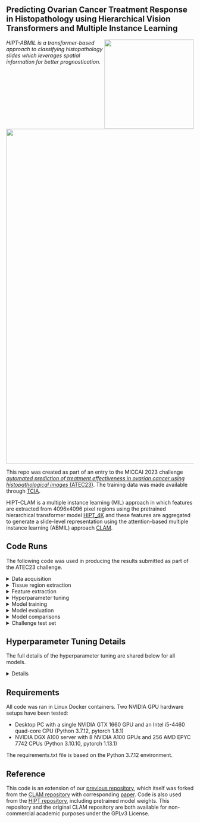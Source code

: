 ## Predicting Ovarian Cancer Treatment Response in Histopathology using Hierarchical Vision Transformers and Multiple Instance Learning 
<img src="CISTIB logo.png" align="right" width="240"/>

*HIPT-ABMIL is a transformer-based approach to classifying histopathology slides which leverages spatial information for better prognostication.* 

<img src="HIPT-AMBIL-ModelDiagram-Background-min.png" align="centre" width="900"/>

This repo was created as part of an entry to the MICCAI 2023 challenge [*automated prediction of treatment effectiveness in ovarian cancer using histopathological images* (ATEC23)](https://github.com/cwwang1979/MICCAI_ATEC23challenge). The training data was made available through [TCIA](https://wiki.cancerimagingarchive.net/pages/viewpage.action?pageId=83593077).

HIPT-CLAM is a multiple instance learning (MIL) approach in which features are extracted from 4096x4096 pixel regions using the pretrained hierarchical transformer model [HIPT_4K](https://github.com/mahmoodlab/HIPT) and these features are aggregated to generate a slide-level representation using the attention-based multiple instance learning (ABMIL) approach [CLAM](https://github.com/mahmoodlab/CLAM). 


## Code Runs
The following code was used in producing the results submitted as part of the ATEC23 challenge.

<details>
<summary>
Data acquisition
</summary>
Before running any code, we downloaded the training data from TCIA, and turned the single-level svs files into multi-level (pyramidal) svs files using libvips. Some level of compression was necessary here to reduce file sizes, though we found compression Q90 indistinguishable from uncompressed images. Single-slide example:
  
``` shell
vips tiffsave "I:\treatment_data\2-1613704B.svs" "I:\treatment_data\pyramid_jpeg90compress\2-1613704B.svs" --compression jpeg --Q 90 --tile --pyramid
```
</details>

<details>
<summary>
Tissue region extraction
</summary>
We segmented tissue using Otsu thresholding and extracted non-overlapping 4096x4096 tissue regions:
  
``` shell
python create_patches_fp.py --source "../mount_i/treatment_data/pyramid_jpeg90compress" --save_dir "../mount_outputs/extracted_mag20x_patch4096_fp_updated" --patch_size 4096 --step_size 4096 --seg --patch --stitch --sthresh 15 --mthresh 5 --use_otsu --closing 100
``` 
</details>

<details>
<summary>
Feature extraction
</summary>
We extracted [1,192] features from each 4096x4096 region using HIPT_4K:
  
``` shell
python extract_features_fp.py --use_transforms 'HIPT' --model_type 'HIPT_4K' --data_h5_dir "../mount_outputs/extracted_mag20x_Q90_patch4096_fp_updated" --data_slide_dir "../mount_i/treatment_data/pyramid_jpeg90compress" --csv_path "dataset_csv/set_treatment.csv" --feat_dir "../mount_outputs/features/treatment_Q90_hipt4096_features_normalised_updatedsegmentation" --batch_size 1 --slide_ext .svs 
```
</details>

<details>
<summary>
Hyperparameter tuning
</summary>
Grid tuning was performed using RayTune with hyperparameter options defined within main.py. This example is from tuning fold 0 of the 5-fold cross-validation using HIPT-ABMIL: 
  
``` shell
python main.py --tuning --hardware DGX --tuning_output_file /mnt/results/tuning_results/main_treatment_Q90_betterseg_patience30mineverloss_3reps_noaugs_DGX_moreoptions_fold0.csv --num_tuning_experiments 3 --data_slide_dir "/mnt/data/ATEC_jpeg90compress" --min_epochs 0 --early_stopping --split_dir "treatment_5fold_100" --k 1 --results_dir /mnt/results --exp_code treatment_HIPTnormalised_Q90_betterseg_patience30mineverloss_3reps_noaugs_tuning_moreoptions_fold0 --subtyping --weighted_sample --bag_loss ce --task treatment --max_epochs 200 --model_type clam_sb --no_inst_cluster --log_data --csv_path 'dataset_csv/set_treatment.csv' --data_root_dir "/mnt/data" --features_folder treatment_Q90_hipt4096_features_normalised_updatedsegmentation
```
</details>

<details>
<summary>
Model training
</summary>
The best model from the 5-fold cross-validation experiment (as judged by averaged validation set cross-entropy loss across three repeats and five folds) was trained:
  
``` shell
python main.py --hardware DGX --max_patches_per_slide 15 --data_slide_dir "/mnt/data/ATEC_jpeg90compress" --min_epochs 0 --early_stopping --drop_out 0.0 --lr 0.0005 --reg 0.0001 --model_size hipt_smaller --split_dir "treatment_5fold_100" --k 5 --results_dir /mnt/results --exp_code treatment_HIPTnormalised_Q90_betterseg_15patches_drop0lr0005reg0001_modelhiptsmaller_ABMILsb_ce_20x_5fold_noaugs_bestfromsecondbigtuning --subtyping --weighted_sample --bag_loss ce --task treatment --max_epochs 1000 --model_type clam_sb --no_inst_cluster --csv_path 'dataset_csv/set_treatment.csv' --data_root_dir "/mnt/data" --features_folder treatment_Q90_hipt4096_features_normalised_updatedsegmentation
```
</details>

<details>
<summary>
Model evaluation
</summary>
The model was evaluated on the test sets of the five-fold cross validation with 100,000 iterations of bootstrapping:
  
``` shell
python eval.py --drop_out 0.0 --model_size hipt_smaller --models_exp_code treatment_HIPTnormalised_Q90_betterseg_15patches_drop0lr0005reg0001_modelhiptsmaller_ABMILsb_ce_20x_5fold_noaugs_bestfromsecondbigtuning_s1 --save_exp_code treatment_HIPTnormalised_Q90_betterseg_15patches_drop0lr0005reg0001_modelhiptsmaller_ABMILsb_ce_20x_5fold_noaugs_bestfromsecondbigtuning_bootstrapping --task treatment --model_type clam_sb --results_dir /mnt/results --data_root_dir "/mnt/data" --k 5 --features_folder "treatment_Q90_hipt4096_features_normalised_updatedsegmentation" --csv_path 'dataset_csv/set_treatment.csv' 
python bootstrapping.py --num_classes 2 --model_names  treatment_HIPTnormalised_Q90_betterseg_15patches_drop0lr0005reg0001_modelhiptsmaller_ABMILsb_ce_20x_5fold_noaugs_bestfromsecondbigtuning_bootstrapping --bootstraps 100000 --run_repeats 1 --folds 5
```

The cross-validation results for this optimal HIPT-ABMIL model were as follows:

``` shell
 Confusion Matrix:
 [[ 76  49]
 [ 29 128]]

 average ce loss:  0.4858174402095372 (not bootstrapped)
 AUC mean:  [0.8206680412411297]  AUC std:  [0.02530094639907452]
 F1 mean:  [0.7659177381223935]  F1 std:  [0.02579712919409385]
 accuracy mean:  [0.7234604255319149]  accuracy std:  [0.02667653193254119]
 balanced accuracy mean:  [0.7117468943178861]  balanced accuracy std:  [0.026864606981070703]
```
</details>

<details>
<summary>
Model comparisons
</summary>

For the model tuning, only one example run is given per model, though many were needed (one run per fold per tuning run). 
  
HIPT-CLAM - Same patches and features as HIPT-ABMIL, then:
``` shell
python main.py --model_size hipt_small --tuning --hardware DGX --tuning_output_file /mnt/results/tuning_results/main_treatment_Q90_betterseg_patience30mineverloss_3reps_noaugs_DGX_moreoptionsCLAMsbpart1_fold0.csv --num_tuning_experiments 3 --data_slide_dir "/mnt/data/ATEC_jpeg90compress" --min_epochs 0 --early_stopping --split_dir "treatment_5fold_100" --k 1 --results_dir /mnt/results --exp_code treatment_HIPTnormalised_Q90_betterseg_patience30mineverloss_3reps_noaugs_tuning_moreoptionsCLAMsbpart1_fold0 --subtyping --weighted_sample --bag_loss ce --task treatment --max_epochs 200 --model_type clam_sb --csv_path 'dataset_csv/set_treatment.csv' --data_root_dir "/mnt/data" --features_folder treatment_Q90_hipt4096_features_normalised_updatedsegmentation
python main.py --hardware DGX --max_patches_per_slide 25 --data_slide_dir "/mnt/data/ATEC_jpeg90compress" --min_epochs 0 --early_stopping --drop_out 0.25 --lr 0.001 --reg 0.001 --model_size hipt_smaller --B 6 --split_dir "treatment_5fold_100" --k 5 --results_dir /mnt/results --exp_code treatment_HIPTnormalised_Q90_betterseg_25patches_drop25lr001reg001_modelhiptsmaller_CLAMsb_B6_ce_20x_5fold_noaugs_bestfromfirstbigtuningpart1 --subtyping --weighted_sample --bag_loss ce --task treatment --max_epochs 1000 --model_type clam_sb --csv_path 'dataset_csv/set_treatment.csv' --data_root_dir "/mnt/data" --features_folder treatment_Q90_hipt4096_features_normalised_updatedsegmentation
python eval.py --drop_out 0.25 --model_size hipt_smaller --models_exp_code treatment_HIPTnormalised_Q90_betterseg_25patches_drop25lr001reg001_modelhiptsmaller_CLAMsb_B6_ce_20x_5fold_noaugs_bestfromfirstbigtuningpart1_s1 --save_exp_code treatment_HIPTnormalised_Q90_betterseg_25patches_drop25lr001reg001_modelhiptsmaller_CLAMsb_B6_ce_20x_5fold_noaugs_bestfromfirstbigtuningpart1_bootstrapping --task treatment --model_type clam_sb --results_dir /mnt/results --data_root_dir "/mnt/data" --k 5 --features_folder "treatment_Q90_hipt4096_features_normalised_updatedsegmentation" --csv_path 'dataset_csv/set_treatment.csv'
python bootstrapping.py --num_classes 2 --model_names  treatment_HIPTnormalised_Q90_betterseg_25patches_drop25lr001reg001_modelhiptsmaller_CLAMsb_B6_ce_20x_5fold_noaugs_bestfromfirstbigtuningpart1_bootstrapping --bootstraps 100000 --run_repeats 1 --folds 5
```

ResNet-ABMIL:
``` shell
python create_patches_fp.py --source "../mount_i/treatment_data/pyramid_jpeg90compress" --save_dir "../mount_outputs/extracted_mag20x_Q90_patch256_fp_updated" --patch_size 256 --step_size 256 --seg --patch --stitch --sthresh 15 --mthresh 5 --use_otsu --closing 100
python extract_features_fp.py --data_h5_dir "/mnt/data/extracted_mag20x_Q90_patch256_fp_updated" --data_slide_dir "/mnt/data/ATEC_jpeg90compress" --csv_path "dataset_csv/set_treatment.csv" --feat_dir "/mnt/results/treatment_Q90_ResNet50_features_updatedsegmentation" --batch_size 32 --slide_ext .svs
python main.py --tuning --hardware DGX --tuning_output_file /mnt/results/tuning_results/main_treatment_Q90_ABMIL_resnet50_betterseg_patience30mineverloss_3reps_noaugs_DGX_moreoptions_fold0.csv --num_tuning_experiments 3 --data_slide_dir "/mnt/data/ATEC_jpeg90compress" --min_epochs 0 --early_stopping --split_dir "treatment_5fold_100" --k 1 --results_dir /mnt/results --exp_code treatment_ABMIL_resnet50_Q90_betterseg_patience30mineverloss_3reps_tuning_moreoptions_fold0 --subtyping --weighted_sample --bag_loss ce --task treatment --max_epochs 200 --model_type clam_sb --no_inst_cluster --csv_path 'dataset_csv/set_treatment.csv' --data_root_dir "/mnt/results" --features_folder treatment_Q90_ResNet50_features_updatedsegmentation
python main.py --hardware DGX --max_patches_per_slide 6000 --data_slide_dir "/mnt/data/ATEC_jpeg90compress" --min_epochs 0 --early_stopping --drop_out 0.35 --lr 0.001 --reg 0.0001 --model_size tinier --split_dir "treatment_5fold_100" --k 5 --results_dir /mnt/results --exp_code treatment_resnetABMIL_Q90_betterseg_6000patches_drop35lr001reg0001_modeltinier_ABMILsb_ce_20x_5fold_noaugs_bestfromsecondtuning --subtyping --weighted_sample --bag_loss ce --task treatment --max_epochs 1000 --model_type clam_sb --no_inst_cluster --csv_path 'dataset_csv/set_treatment.csv' --data_root_dir "/mnt/data" --features_folder treatment_Q90_ResNet50_features_updatedsegmentation
python eval.py --drop_out 0.5 --model_size tinier --models_exp_code treatment_resnetABMIL_Q90_betterseg_6000patches_drop35lr001reg0001_modeltinier_ABMILsb_ce_20x_5fold_noaugs_bestfromsecondtuning_s1 --save_exp_code treatment_resnetABMIL_Q90_betterseg_6000patches_drop35lr001reg0001_modeltinier_ABMILsb_ce_20x_5fold_noaugs_bestfromsecondtuning_bootstrapping --task treatment --model_type clam_sb --results_dir /mnt/results --data_root_dir "/mnt/data" --k 5 --features_folder "treatment_Q90_ResNet50_features_updatedsegmentation" --csv_path 'dataset_csv/set_treatment.csv' 
python bootstrapping.py --num_classes 2 --model_names  treatment_resnetABMIL_Q90_betterseg_6000patches_drop35lr001reg0001_modeltinier_ABMILsb_ce_20x_5fold_noaugs_bestfromsecondtuning_bootstrapping --bootstraps 100000 --run_repeats 1 --folds 5
```

HistoResNet-ABMIL - Same patches as ResNet-ABMIL, then:
``` shell
python extract_features_fp.py --data_h5_dir "/mnt/data/extracted_mag20x_Q90_patch256_fp_updated" --data_slide_dir "/mnt/data/ATEC_jpeg90compress" --csv_path "dataset_csv/set_treatment.csv" --feat_dir "/mnt/results/treatment_Q90_histotrained_ResNet18_features_updatedsegmentation/"  --pretraining_dataset "Histo" --model_type resnet18 --use_transforms "HIPT" --batch_size 32 --slide_ext .svs
python main.py --model_size tiny_resnet18 --tuning --hardware DGX --tuning_output_file /mnt/results/tuning_results/main_treatment_Q90_HistoABMIL_resnet18_betterseg_patience30mineverloss_3reps_noaugs_DGX_thirdtuning_fold0.csv --num_tuning_experiments 3 --data_slide_dir "/mnt/data/ATEC_jpeg90compress" --min_epochs 0 --early_stopping --split_dir "treatment_5fold_100" --k 1 --results_dir /mnt/results --exp_code treatment_HistoABMIL_resnet18_Q90_betterseg_patience30mineverloss_3reps_thirdtuning_moreoptions_fold0 --subtyping --weighted_sample --bag_loss ce --task treatment --max_epochs 200 --model_type clam_sb --no_inst_cluster --csv_path 'dataset_csv/set_treatment.csv' --data_root_dir "/mnt/results" --features_folder treatment_Q90_histotrained_ResNet18_features_updatedsegmentation
python main.py --hardware DGX --max_patches_per_slide 3000 --data_slide_dir "/mnt/data/ATEC_jpeg90compress" --min_epochs 0 --early_stopping --drop_out 0.1 --lr 0.005 --reg 0.001 --model_size small_resnet18 --split_dir "treatment_5fold_100" --k 5 --results_dir /mnt/results --exp_code treatment_historesnet18ABMIL_Q90_betterseg_3000patches_drop1lr005reg001_modelsmallresnet18_ABMILsb_ce_20x_5fold_noaugs_bestfromthirdtuning --subtyping --weighted_sample --bag_loss ce --task treatment --max_epochs 1000 --model_type clam_sb --no_inst_cluster --csv_path 'dataset_csv/set_treatment.csv' --data_root_dir "/mnt/results" --features_folder treatment_Q90_histotrained_ResNet18_features_updatedsegmentation
python eval.py --drop_out 0.1 --model_size small_resnet18 --models_exp_code treatment_historesnet18ABMIL_Q90_betterseg_3000patches_drop1lr005reg001_modelsmallresnet18_ABMILsb_ce_20x_5fold_noaugs_bestfromthirdtuning_s1 --save_exp_code treatment_historesnet18ABMIL_Q90_betterseg_3000patches_drop1lr005reg001_modelsmallresnet18_ABMILsb_ce_20x_5fold_noaugs_bestfromthirdtuning_bootstrapping --task treatment --model_type clam_sb --results_dir /mnt/results --data_root_dir "/mnt/results" --k 5 --features_folder "treatment_Q90_histotrained_ResNet18_features_updatedsegmentation" --csv_path 'dataset_csv/set_treatment.csv' 
python bootstrapping.py --num_classes 2 --model_names  treatment_historesnet18ABMIL_Q90_betterseg_3000patches_drop1lr005reg001_modelsmallresnet18_ABMILsb_ce_20x_5fold_noaugs_bestfromthirdtuning_bootstrapping --bootstraps 100000 --run_repeats 1 --folds 5
```

</details>
  
<details>
<summary>
Challenge test set
</summary>

First, the test set images were pre-processed into pyramid svs files through the same approach as used for the training set images (though these originated as .bmp files rather than .svs files), for example:

``` shell
vips tiffsave "I:\treatment_data\2023MICCAI_testing_set\0.BMP" "I:\treatment_data\testpyramid_jpeg90compress\0.svs" --compression jpeg --Q 90 --tile --pyramid
```

Patches were selected (one per slide due to the size of these images, requiring hugher closing and lower atfilter than training data) and features extracted:
``` shell
python create_patches_fp.py --source "../mount_i/treatment_data/testpyramid_jpeg90compress" --save_dir "../mount_outputs/extracted_mag20x_patch4096_fp_testset_updated_Q90" --patch_size 4096 --step_size 4096 --seg --patch --stitch --pad_slide --sthresh 15 --mthresh 5 --use_otsu --closing 200 --atfilter 8
python extract_features_fp.py --use_transforms 'HIPT' --model_type 'HIPT_4K' --data_h5_dir "../mount_outputs/extracted_mag20x_patch4096_fp_testset_updated_Q90" --data_slide_dir "../mount_i/treatment_data/testpyramid_jpeg90compress" --csv_path "dataset_csv/set_treatment_test.csv" --feat_dir "../mount_outputs/features/treatment_hipt4096_features_normalised_test_updated_Q90patches" --batch_size 1 --slide_ext .svs
```

The hyperparameters of the best-performing model on internal data was applied to create an ensemble of four models:
``` shell
python main.py --hardware DGX --max_patches_per_slide 15 --data_slide_dir "../mount_i/treatment_data/pyramid_jpeg90compress" --min_epochs 0 --early_stopping --drop_out 0.0 --lr 0.0005 --reg 0.0001 --model_size hipt_smaller --split_dir "treatment_submission_folds" --k 4 --results_dir results --exp_code treatment_HIPTnormalised_Q90_betterseg_15patches_drop0lr0005reg0001_modelhiptsmaller_ABMILsb_ce_20x_5fold_noaugs_4fold_7525test --subtyping --weighted_sample --bag_loss ce --task treatment --max_epochs 1000 --model_type clam_sb --no_inst_cluster --csv_path 'dataset_csv/set_treatment_plus_test.csv' --data_root_dir "../mount_outputs/features/" --features_folder treatment_Q90_hipt4096_features_normalised_updatedsegmentation
```

Finally, predictions were made on the TMA challenge test set, with the median of these predictions submitted for the challenge:
``` shell
python eval.py --drop_out 0.0 --model_size hipt_smaller --models_exp_code treatment_HIPTnormalised_Q90_betterseg_15patches_drop0lr0005reg0001_modelhiptsmaller_ABMILsb_ce_20x_5fold_noaugs_4fold_7525test_s1 --save_exp_code treatment_HIPTnormalised_Q90_betterseg_15patches_drop0lr0005reg0001_modelhiptsmaller_ABMILsb_ce_20x_5fold_noaugs_4fold_7525test_Q90patchestest_bootstrapping --task treatment --model_type clam_sb --results_dir results --data_root_dir "../mount_outputs/features/" --k 4 --features_folder "treatment_Q90_hipt4096_features_normalised_updatedsegmentation" --csv_path 'dataset_csv/set_treatment_plus_test.csv'
```
</details>


## Hyperparameter Tuning Details
The full details of the hyperparameter tuning are shared below for all models.

<details>
<summary>
Details
</summary>

Five hyperparameters were tuned for all models:
- Learning rate - Sets the rate of change of model parameters trained using the Adam optimiser
- Dropout - Sets the proportion of model weights to drop in each training iteration
- Regularisation - Sets the level of weight decay in the Adam optimiser
- Attention Layer Size - Sets the dimension of the attention layer, with the subsequent hidden layer size set to half of this in HIPT-based models and a quarter in ResNet-based models (due to the greater size of the feature space)
- Patches per Slide - Set the number of patches randomly selected from each slide per training epoch

One extra hyperparameter was tuned for the HIPT-CLAM models:
- B - Sets the number of regions which are clustered in feature space during model training

All models were tuned using multiple stages of grid searches. Each configuration was repeated three times and the performance averaged to account for random variations. 
The best performance (based on the cross-entropy loss of the validation sets in 5-fold cross-validation) from earlier tuning runs were used to select hyperparamter options in later runs. 
Due to resource constraints and the larger size of the ResNet-based models compared to the HIPT-based models, fewer configurations could be evaluated per run of ResNet models. This led to ResNet models being tuned in three runs rather than two. 

**HIPT-ABMIL** (best loss - 0.339033):
|    Hyperparameter    |        First Run       |     Second Run     | Final Selection |
|:--------------------:|:----------------------:|:------------------:|:---------------:|
|     Learning Rate    |    1e-2, 1e-3, 1e-4    |  5e-3, 1e-3, 5e-4  |       5e-4      |
|        Dropout       |     0.25, 0.5, 0.75    | 0.0, 0.2, 0.4, 0.6 |       0.0       |
|    Regularisation    | 1e-1, 1e-2, 1e-3, 1e-4 |  1e-3, 1e-4, 1e-5  |       1e-4      |
| Attention Layer Size |       64, 32, 16       |      32, 16, 8     |        16       |
|   Patches per Slide  |     25, 50, 75, 100    |   15, 25, 35, 45   |        15       |

**HIPT-CLAM** (best loss - 0.334781):
|    Hyperparameter    |        First Run       |     Second Run     | Final Selection |
|:--------------------:|:----------------------:|:------------------:|:---------------:|
|     Learning Rate    |    1e-2, 1e-3, 1e-4    |  5e-3, 1e-3, 5e-4  |       1e-3      |
|        Dropout       |     0.25, 0.5, 0.75    | 0.0, 0.2, 0.4, 0.6 |       0.25      |
|    Regularisation    | 1e-1, 1e-2, 1e-3, 1e-4 |  1e-3, 1e-4, 1e-5  |       1e-3      |
| Attention Layer Size |       64, 32, 16       |        16, 8       |        16       |
|   Patches per Slide  |     25, 50, 75, 100    |   15, 25, 35, 45   |        25       |
|           B          |         4, 6, 8        |      6, 8, 10      |        6        |

**ResNet-ABMIL** (best loss - 0.544718):
|    Hyperparameter    |     First Run    |    Second Run    |     Third Run     | Final Selection |
|:--------------------:|:----------------:|:----------------:|:-----------------:|:---------------:|
|     Learning Rate    | 1e-3, 1e-4, 1e-5 | 5e-3, 1e-3, 5e-4 |     1e-3, 5e-4    |       1e-3      |
|        Dropout       |  0.25, 0.5, 0.75 | 0.15, 0.35, 0.55 |   0.3, 0.4, 0.5   |       0.35      |
|    Regularisation    | 1e-2, 1e-3, 1e-4 | 1e-3, 1e-4, 1e-5 |     1e-4, 1e-5    |       1e-4      |
| Attention Layer Size |   512, 256, 64   |   512, 256, 64   |  256, 128, 64, 32 |        64       |
|   Patches per Slide  | 2500, 5000, 7500 | 6000, 5000, 4000 | 10000, 8000, 6000 |       6000      |

**HistoResNet-ABMIL** (best loss - 0.523930):
|    Hyperparameter    |     First Run    |    Second Run    |        Third Run       | Final Selection |
|:--------------------:|:----------------:|:----------------:|:----------------------:|:---------------:|
|     Learning Rate    | 1e-3, 1e-4, 1e-5 | 5e-3, 1e-3, 5e-4 |       1e-2, 5e-3       |       5e-3      |
|        Dropout       |  0.25, 0.5, 0.75 | 0.15, 0.35, 0.55 |   0.1, 0.3, 0.5, 0.7   |       0.1       |
|    Regularisation    | 1e-2, 1e-3, 1e-4 | 1e-3, 1e-4, 1e-5 |          1e-3          |       1e-3      |
| Attention Layer Size |    128, 64, 32   |    128, 64, 32   |        256, 128        |       256       |
|   Patches per Slide  | 2500, 5000, 7500 | 2000, 4000, 6000 | 1000, 3000, 5000, 7000 |       3000      |

</details>

## Requirements
All code was ran in Linux Docker containers. Two NVIDIA GPU hardware setups have been tested:
- Desktop PC with a single NVIDIA GTX 1660 GPU and an Intel i5-4460 quad-core CPU (Python 3.7.12, pytorch 1.8.1)
- NVIDIA DGX A100 server with 8 NVIDIA A100 GPUs and 256 AMD EPYC 7742 CPUs (Python 3.10.10, pytorch 1.13.1)
  
The requirements.txt file is based on the Python 3.7.12 environment.

## Reference
This code is an extension of our [previous repository](https://github.com/scjjb/DRAS-MIL), which itself was forked from the [CLAM repository](https://github.com/mahmoodlab/CLAM) with corresponding [paper](https://www.nature.com/articles/s41551-020-00682-w). Code is also used from the [HIPT repository](https://github.com/mahmoodlab/HIPT), including pretrained model weights. This repository and the original CLAM repository are both available for non-commercial academic purposes under the GPLv3 License.
